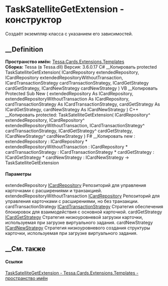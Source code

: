 # TaskSatelliteGetExtension - конструктор
Создаёт экземпляр класса с указанием его зависимостей.
## __Definition
 **Пространство имён:**
[Tessa.Cards.Extensions.Templates](N_Tessa_Cards_Extensions_Templates.htm)  
 **Сборка:** Tessa (в Tessa.dll) Версия: 3.6.0.17
C# __Копировать
     protected TaskSatelliteGetExtension(
    	ICardRepository extendedRepository,
    	ICardRepository extendedRepositoryWithoutTransaction,
    	ICardTransactionStrategy cardTransactionStrategy,
    	ICardGetStrategy cardGetStrategy,
    	ICardNewStrategy cardNewStrategy
    )
VB __Копировать
     Protected Sub New ( 
    	extendedRepository As ICardRepository,
    	extendedRepositoryWithoutTransaction As ICardRepository,
    	cardTransactionStrategy As ICardTransactionStrategy,
    	cardGetStrategy As ICardGetStrategy,
    	cardNewStrategy As ICardNewStrategy
    )
C++ __Копировать
     protected:
    TaskSatelliteGetExtension(
    	ICardRepository^ extendedRepository, 
    	ICardRepository^ extendedRepositoryWithoutTransaction, 
    	ICardTransactionStrategy^ cardTransactionStrategy, 
    	ICardGetStrategy^ cardGetStrategy, 
    	ICardNewStrategy^ cardNewStrategy
    )
F# __Копировать
     new : 
            extendedRepository : ICardRepository * 
            extendedRepositoryWithoutTransaction : ICardRepository * 
            cardTransactionStrategy : ICardTransactionStrategy * 
            cardGetStrategy : ICardGetStrategy * 
            cardNewStrategy : ICardNewStrategy -> TaskSatelliteGetExtension
#### Параметры
extendedRepository [ICardRepository](T_Tessa_Cards_ICardRepository.htm)
    Репозиторий для управления карточками с расширениями и транзакцией.
extendedRepositoryWithoutTransaction
[ICardRepository](T_Tessa_Cards_ICardRepository.htm)
    Репозиторий для управления карточками с расширениями, но без транзакции.
cardTransactionStrategy
[ICardTransactionStrategy](T_Tessa_Cards_ComponentModel_ICardTransactionStrategy.htm)
    Стратегия обеспечения блокировок для взаимодействия с основной карточкой.
cardGetStrategy
[ICardGetStrategy](T_Tessa_Cards_ComponentModel_ICardGetStrategy.htm)
    Стратегия низкоуровневой загрузки карточки, используемая при загрузке виртуального задания.
cardNewStrategy
[ICardNewStrategy](T_Tessa_Cards_ComponentModel_ICardNewStrategy.htm)
    Стратегия низкоуровневого создания структуры карточки, используемая при загрузке виртуального задания.
##  __См. также
#### Ссылки
[TaskSatelliteGetExtension -
](T_Tessa_Cards_Extensions_Templates_TaskSatelliteGetExtension.htm)
[Tessa.Cards.Extensions.Templates - пространство
имён](N_Tessa_Cards_Extensions_Templates.htm)
